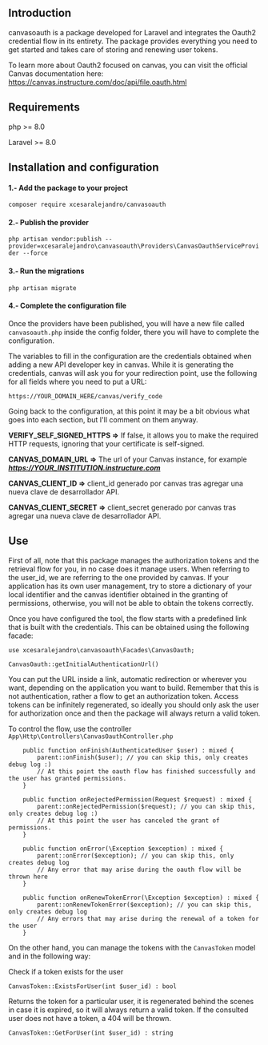 ## Introduction

canvasoauth is a package developed for Laravel and integrates the Oauth2 credential flow in its entirety. The package provides everything you need to get started and takes care of storing and renewing user tokens. 

To learn more about Oauth2 focused on canvas, you can visit the official Canvas documentation here:
https://canvas.instructure.com/doc/api/file.oauth.html


## Requirements

php >= 8.0

Laravel >= 8.0


## Installation and configuration

#### 1.- Add the package to your project

````composer require xcesaralejandro/canvasoauth````

#### 2.- Publish the provider

````php artisan vendor:publish --provider=xcesaralejandro\canvasoauth\Providers\CanvasOauthServiceProvider --force````

#### 3.- Run the migrations

````php artisan migrate````

#### 4.- Complete the configuration file

Once the providers have been published, you will have a new file called ````canvasoauth.php```` inside the config folder, there you will have to complete the configuration.

The variables to fill in the configuration are the credentials obtained when adding a new API developer key in canvas. While it is generating the credentials, canvas will ask you for your redirection point, use the following for all fields where you need to put a URL:

````https://YOUR_DOMAIN_HERE/canvas/verify_code````


Going back to the configuration, at this point it may be a bit obvious what goes into each section, but I'll comment on them anyway.



**VERIFY_SELF_SIGNED_HTTPS =>** If false, it allows you to make the required HTTP requests, ignoring that your certificate is self-signed.


**CANVAS_DOMAIN_URL =>** The url of your Canvas instance, for example ***https://YOUR_INSTITUTION.instructure.com***


**CANVAS_CLIENT_ID =>** client_id generado por canvas tras agregar una nueva clave de desarrollador API.


**CANVAS_CLIENT_SECRET =>** client_secret generado por canvas tras agregar una nueva clave de desarrollador API.



## Use

First of all, note that this package manages the authorization tokens and the retrieval flow for you, in no case does it manage users. When referring to the user_id, we are referring to the one provided by canvas. If your application has its own user management, try to store a dictionary of your local identifier and the canvas identifier obtained in the granting of permissions, otherwise, you will not be able to obtain the tokens correctly.

Once you have configured the tool, the flow starts with a predefined link that is built with the credentials. This can be obtained using the following facade:

````
use xcesaralejandro\canvasoauth\Facades\CanvasOauth;

CanvasOauth::getInitialAuthenticationUrl()
````

You can put the URL inside a link, automatic redirection or wherever you want, depending on the application you want to build. Remember that this is not authentication, rather a flow to get an authorization token. Access tokens can be infinitely regenerated, so ideally you should only ask the user for authorization once and then the package will always return a valid token.


To control the flow, use the controller ````App\Http\Controllers\CanvasOauthController.php````

````
    public function onFinish(AuthenticatedUser $user) : mixed {
        parent::onFinish($user); // you can skip this, only creates debug log :)
        // At this point the oauth flow has finished successfully and the user has granted permissions.
    }

    public function onRejectedPermission(Request $request) : mixed {
        parent::onRejectedPermission($request); // you can skip this, only creates debug log :)
        // At this point the user has canceled the grant of permissions.
    }

    public function onError(\Exception $exception) : mixed {
        parent::onError($exception); // you can skip this, only creates debug log
        // Any error that may arise during the oauth flow will be thrown here
    }

    public function onRenewTokenError(\Exception $exception) : mixed {
        parent::onRenewTokenError($exception); // you can skip this, only creates debug log
        // Any errors that may arise during the renewal of a token for the user
    } 
````

On the other hand, you can manage the tokens with the ````CanvasToken```` model and in the following way:

Check if a token exists for the user

````
CanvasToken::ExistsForUser(int $user_id) : bool
````

Returns the token for a particular user, it is regenerated behind the scenes in case it is expired, so it will always return a valid token. If the consulted user does not have a token, a 404 will be thrown.

```` 
CanvasToken::GetForUser(int $user_id) : string
````
